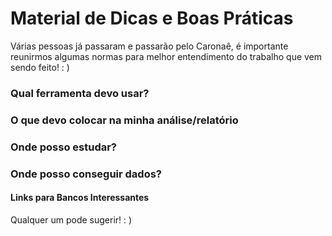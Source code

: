 # Material de Dicas e Boas Práticas

Várias pessoas já passaram e passarão pelo Caronaê, é importante reunirmos algumas normas para melhor entendimento do trabalho que vem sendo feito! : )

### Qual ferramenta devo usar?

### O que devo colocar na minha análise/relatório

### Onde posso estudar?

### Onde posso conseguir dados?

#### Links para Bancos Interessantes
Qualquer um pode sugerir! : )